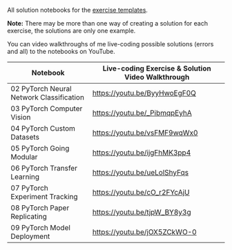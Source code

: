 All solution notebooks for the [exercise templates](https://github.com/mrdbourke/pytorch-deep-learning/tree/main/extras/exercises).

**Note:** There may be more than one way of creating a solution for each exercise, the solutions are only one example. 

You can video walkthroughs of me live-coding possible solutions (errors and all) to the notebooks on YouTube. 

| **Notebook** | **Live-coding Exercise & Solution Video Walkthrough** | 
| ----- | ----- |
| 02 PyTorch Neural Network Classification | https://youtu.be/ByyHwoEgF0Q |
| 03 PyTorch Computer Vision | https://youtu.be/_PibmqpEyhA |
| 04 PyTorch Custom Datasets | https://youtu.be/vsFMF9wqWx0 |
| 05 PyTorch Going Modular | https://youtu.be/ijgFhMK3pp4 |
| 06 PyTorch Transfer Learning | https://youtu.be/ueLolShyFqs | 
| 07 PyTorch Experiment Tracking | https://youtu.be/cO_r2FYcAjU |
| 08 PyTorch Paper Replicating | https://youtu.be/tjpW_BY8y3g | 
| 09 PyTorch Model Deployment | https://youtu.be/jOX5ZCkWO-0 | 
